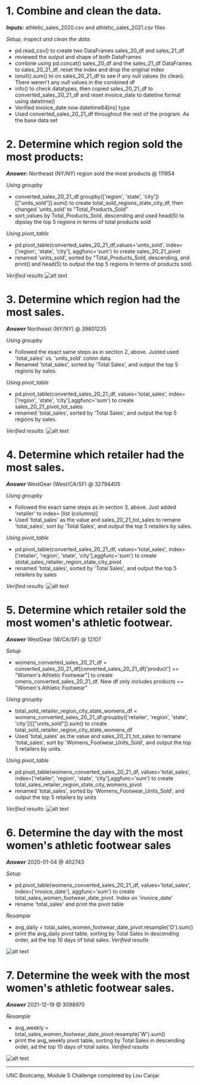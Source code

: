 # 1. Combine and clean the data.
***Inputs:***  athletic_sales_2020.csv and athletic_sales_2021.csv files

*Setup, inspect and clean the data:*
- pd.read_csv() to create two DataFrames sales_20_df and sales_21_df
- reviewed the output and shape of both DataFrames
- combine using pd.concat() sales_20_df and the sales_21_df DataFrames to sales_20_21_df, reset the index and drop the original index
- isnull().sum() to on sales_20_21_df to see if any null values (to clean).  There weren't any null values in the combined df
- info() to check datatypes, then copied sales_20_21_df to converted_sales_20_21_df and reset invoice_date to datetine format using datetime()
- Verified invoice_date now datetime64[ns] type
- Used converted_sales_20_21_df throughout the rest of the program.  As the base data set

# 2. Determine which region sold the most products:
***Answer:*** Northeast (NY/NY) region sold the most products @ 111954

*Using groupby*
- converted_sales_20_21_df.groupby(['region', 'state', 'city'])[["units_sold"]].sum() to create total_sold_regions_state_city_df, then changed 'units_sold' to "Total_Products_Sold"
- sort_values by Total_Products_Sold, descending and used head(5) to dipslay the top 5 regions in terms of total products sold

*Using pivot_table*
- pd.pivot_table(converted_sales_20_21_df,values='units_sold', index=['region', 'state', 'city'], aggfunc='sum') to create sales_20_21_pivot
- renamed 'units_sold', sorted by "Total_Products_Sold, descending, and print() and head(5) to output the top 5 regions in terms of products sold.



*Verified results*
![alt text](image.png)

# 3. Determine which region had the most sales.
***Answer*** Northeast (NY/NY) @ 39801235

*Using groupby*
- Followed the exact same steps as in section 2, above.  Justed used 'total_sales' vs. 'units_sold' colmn data.
- Renamed 'total_sales', sorted by 'Total Sales', and output the top 5 regions by sales.

*Using pivot_table*
- pd.pivot_table(converted_sales_20_21_df, values='total_sales', index=['region', 'state', 'city'],aggfunc='sum') to create sales_20_21_pivot_tot_sales
- renamed 'total_sales', sorted by 'Total Sales', and output the top 5 regions by sales.



*Verified results:*
![alt text](image-1.png)

# 4. Determine which retailer had the most sales.
***Answer*** WestGear (West/CA/SF) @ 32794405

*Using groupby*
- Followed the exact same steps as in section 3, above.  Just added 'retailer' to index= [list (columns)]
- Used 'total_sales' as the value and sales_20_21_tot_sales to remane 'total_sales', sort by 'Total Sales', and output the top 5 retailers by sales.

*Using pivot_table*
- pd.pivot_table(converted_sales_20_21_df, values='total_sales', index=['retailer', 'region', 'state', 'city'],aggfunc='sum') to create stotal_sales_retailer_region_state_city_pivot
- renamed 'total_sales', sorted by 'Total Sales', and output the top 5 retailers by sales



*Verified results:*
![alt text](image-3.png)

# 5. Determine which retailer sold the most women's athletic footwear.
***Answer***  WestGear (W/CA/SF) @ 12107

*Setup*
- womens_converted_sales_20_21_df = converted_sales_20_21_df[converted_sales_20_21_df['product'] == "Women's Athletic Footwear"] to create omens_converted_sales_20_21_df.  New df only includes products == "Women's Athletic Footwear"

*Using groupby*
- total_sold_retailer_region_city_state_womens_df = womens_converted_sales_20_21_df.groupby(['retailer', 'region', 'state', 'city'])[["units_sold"]].sum() to create total_sold_retailer_region_city_state_womens_df
- Used 'total_sales' as the value and sales_20_21_tot_sales to remane 'total_sales', sort by 'Womens_Footwear_Units_Sold', and output the top 5 retailers by units.

*Using pivot_table*
- pd.pivot_table(womens_converted_sales_20_21_df, values='total_sales', index=['retailer', 'region', 'state', 'city'],aggfunc='sum') to create total_sales_retailer_region_state_city_womens_pivot
- renamed 'total_sales', sorted by 'Womens_Footwear_Units_Sold', and output the top 5 retailers by units



*Verified results:*
![alt text](image-4.png)

# 6. Determine the day with the most women's athletic footwear sales
***Answer*** 2020-01-04    @     402743

*Setup*
- pd.pivot_table(womens_converted_sales_20_21_df, values='total_sales', index=['invoice_date'], aggfunc='sum') to create total_sales_women_footwear_date_pivot.  Index on 'invoice_date'
- rename 'total_sales' and print the pivot table

*Resample*
- avg_daily = total_sales_women_footwear_date_pivot.resample('D').sum()
- print the avg_daily pivot table, sorting by Total Sales in descending order, ad the top 10 days of total sales.
*Verified results*



![alt text](image-5.png)

# 7. Determine the week with the most women's athletic footwear sales.
***Answer*** 2021-12-19   @     3098970

*Resample*
- avg_weekly = total_sales_women_footwear_date_pivot.resample('W').sum()
- print the avg_weekly pivot table, sorting by Total Sales in descending order, ad the top 10 days of total sales.
*Verified results*



![alt text](image-6.png)



---
UNC Bootcamp, Module 5 Challenge completed by Lou Canjar